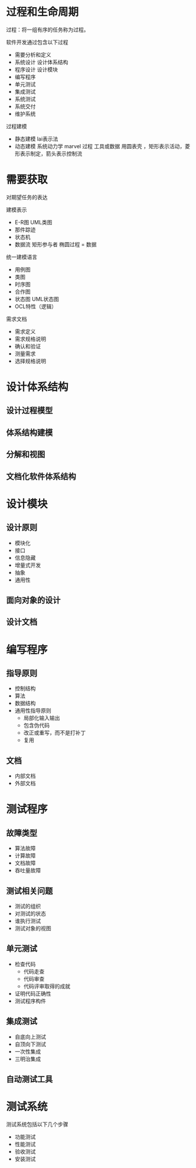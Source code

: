 # 过程和生命周期
过程：将一组有序的任务称为过程。

软件开发通过包含以下过程
- 需要分析和定义
- 系统设计 设计体系结构
- 程序设计 设计模块 
- 编写程序
- 单元测试
- 集成测试
- 系统测试
- 系统交付
- 维护系统

过程建模
- 静态建模 lai表示法
- 动态建模 系统动力学
marvel 过程 工具或数据 用圆表壳 ，矩形表示活动，菱形表示制定，箭头表示控制流

# 需要获取 
对期望任务的表达

建模表示 
- E-R图 UML类图
- 那件踪迹
- 状态机
- 数据流 矩形参与者 椭圆过程 = 数据 

统一建模语言
- 用例图
- 类图
- 时序图
- 合作图
- 状态图 UML状态图
- OCL特性（逻辑）

需求文档
- 需求定义
- 需求规格说明
- 确认和验证
- 测量需求
- 选择规格说明

# 设计体系结构

 ## 设计过程模型
 
 ## 体系结构建模
 
 ## 分解和视图
 
 ## 文档化软件体系结构 
 
 

 # 设计模块 
 
 ## 设计原则
 - 模块化
 - 接口
 - 信息隐藏
 - 增量式开发
 - 抽象
 - 通用性
 
 ## 面向对象的设计
 
 ## 设计文档
 
 

 # 编写程序
 
 ## 指导原则 
 - 控制结构
 - 算法
 - 数据结构
 - 通用性指导原则
    - 局部化输入输出
    - 包含伪代码
    - 改正或重写，而不是打补丁
    - 复用

## 文档
- 内部文档
- 外部文档

# 测试程序

## 故障类型
- 算法故障
- 计算故障
- 文档故障
- 吞吐量故障

## 测试相关问题
- 测试的组织
- 对测试的状态
- 谁执行测试
- 测试对象的视图

## 单元测试
- 检查代码
    - 代码走查
    - 代码审查
    - 代码评审取得的成就
- 证明代码正确性
- 测试程序构件

## 集成测试
- 自底向上测试
- 自顶向下测试
- 一次性集成
- 三明治集成

## 自动测试工具

# 测试系统

测试系统包括以下几个步骤
- 功能测试
- 性能测试
- 验收测试
- 安装测试

 